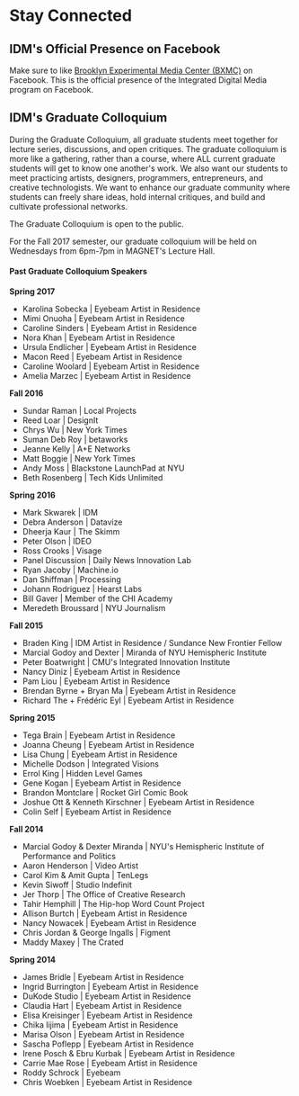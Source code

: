# Stay Connected

## IDM's Official Presence on Facebook

Make sure to like [Brooklyn Experimental Media Center \(BXMC\)](https://www.facebook.com/BxmCPoly) on Facebook. This is the official presence of the Integrated Digital Media program on Facebook.

## IDM's Graduate Colloquium

During the Graduate Colloquium, all graduate students meet together for lecture series, discussions, and open critiques. The graduate colloquium is more like a gathering, rather than a course, where ALL current graduate students will get to know one another's work. We also want our students to meet practicing artists, designers, programmers, entrepreneurs, and creative technologists. We want to enhance our graduate community where students can freely share ideas, hold internal critiques, and build and cultivate professional networks.

The Graduate Colloquium is open to the public.

For the Fall 2017 semester, our graduate colloquium will be held on Wednesdays from 6pm-7pm in MAGNET's Lecture Hall.

#### Past Graduate Colloquium Speakers

**Spring 2017**

* Karolina Sobecka \| Eyebeam Artist in Residence
* Mimi Onuoha \| Eyebeam Artist in Residence
* Caroline Sinders \| Eyebeam Artist in Residence
* Nora Khan \| Eyebeam Artist in Residence
* Ursula Endlicher \| Eyebeam Artist in Residence
* Macon Reed \| Eyebeam Artist in Residence
* Caroline Woolard \| Eyebeam Artist in Residence
* Amelia Marzec \| Eyebeam Artist in Residence

**Fall 2016**

* Sundar Raman \| Local Projects
* Reed Loar \| DesignIt
* Chrys Wu \| New York Times
* Suman Deb Roy \| betaworks
* Jeanne Kelly \| A+E Networks
* Matt Boggie \| New York Times
* Andy Moss \| Blackstone LaunchPad at NYU
* Beth Rosenberg \| Tech Kids Unlimited

**Spring 2016**

* Mark Skwarek \| IDM
* Debra Anderson \| Datavize
* Dheerja Kaur \| The Skimm
* Peter Olson \| IDEO
* Ross Crooks \| Visage
* Panel Discussion \|     Daily News Innovation Lab
* Ryan Jacoby \| Machine.io
* Dan Shiffman \| Processing 
* Johann Rodriguez \| Hearst Labs
* Bill Gaver \| Member of the CHI Academy
* Meredeth Broussard \| NYU Journalism

**Fall 2015**

* Braden King \| IDM Artist in Residence / Sundance New Frontier Fellow
* Marcial Godoy and Dexter \| Miranda of NYU Hemispheric Institute
* Peter Boatwright \| CMU's Integrated Innovation Institute
* Nancy Diniz \| Eyebeam Artist in Residence  
* Pam Liou  \| Eyebeam Artist in Residence
* Brendan Byrne + Bryan Ma \| Eyebeam Artist in Residence
* Richard The + Frédéric Eyl \| Eyebeam Artist in Residence

**Spring 2015**

* Tega Brain \| Eyebeam Artist in Residence
* Joanna Cheung \| Eyebeam Artist in Residence
* Lisa Chung \| Eyebeam Artist in Residence
* Michelle Dodson \| Integrated Visions
* Errol King \| Hidden Level Games
* Gene Kogan \| Eyebeam Artist in Residence 
* Brandon Montclare  \| Rocket Girl Comic Book
* Joshue Ott & Kenneth Kirschner  \| Eyebeam Artist in Residence
* Colin Self  \| Eyebeam Artist in Residence

**Fall 2014**

* Marcial Godoy & Dexter Miranda \| NYU's Hemispheric Institute of Performance and Politics
* Aaron Henderson \| Video Artist
* Carol Kim & Amit Gupta \| TenLegs
* Kevin Siwoff  \| Studio Indefinit
* Jer Thorp \| The Office of Creative Research
* Tahir Hemphill \| The Hip-hop Word Count Project
* Allison Burtch \| Eyebeam Artist in Residence
* Nancy Nowacek \| Eyebeam Artist in Residence
* Chris Jordan & George Ingalls \| Figment
* Maddy Maxey \| The Crated

**Spring 2014**

* James Bridle \| Eyebeam Artist in Residence
* Ingrid Burrington \| Eyebeam Artist in Residence
* DuKode Studio \| Eyebeam Artist in Residence
* Claudia Hart \| Eyebeam Artist in Residence
* Elisa Kreisinger  \| Eyebeam Artist in Residence
* Chika Iijima \| Eyebeam Artist in Residence
* Marisa Olson \| Eyebeam Artist in Residence
* Sascha Poflepp \| Eyebeam Artist in Residence
* Irene Posch & Ebru Kurbak \| Eyebeam Artist in Residence
* Carrie Mae Rose \| Eyebeam Artist in Residence
* Roddy Schrock \| Eyebeam
* Chris Woebken \| Eyebeam Artist in Residence



